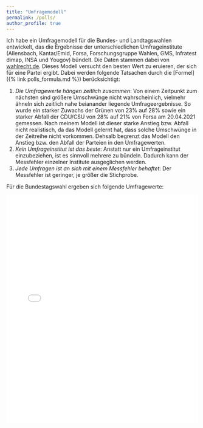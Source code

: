 ```yaml
---
title: "Umfragemodell"
permalink: /polls/
author_profile: true
---
```


Ich habe ein Umfragemodell für die Bundes- und Landtagswahlen entwickelt, das die Ergebnisse der unterschiedlichen Umfrageinstitute (Allensbach, Kantar/Emid, Forsa, Forschungsgruppe Wahlen, GMS, Infratest dimap, INSA und Yougov) bündelt. Die Daten stammen dabei von [wahlrecht.de](https://www.wahlrecht.de). 
Dieses Modell versucht den besten Wert zu eruieren, der sich für eine Partei ergibt. Dabei werden folgende Tatsachen durch die [Formel]({% link polls_formula.md %}) berücksichtigt:
1. *Die Umfragewerte hängen zeitlich zusammen*: Von einem Zeitpunkt zum nächsten sind größere Umschwünge nicht wahrscheinlich, vielmehr ähneln sich zeitlich nahe beianander liegende Umfrageergebnisse. So wurde ein starker Zuwachs der Grünen von 23% auf 28% sowie ein starker Abfall der CDU/CSU von 28% auf 21% von Forsa am 20.04.2021 gemessen. Nach meinem Modell ist dieser starke Anstieg bzw. Abfall nicht realistisch, da das Modell gelernt hat, dass solche Umschwünge in der Zeitreihe nicht vorkommen. Dehsalb begrenzt das Modell den Anstieg bzw. den Abfall der Parteien in den Umfragewerten. 
2. *Kein Umfrageinstitut ist das beste*: Anstatt nur ein Umfrageinstitut einzubeziehen, ist es sinnvoll mehrere zu bündeln. Dadurch kann der Messfehler einzelner Institute ausgeglichen werden.
3. *Jede Umfragen ist an sich mit einem Messfehler behaftet*: Der Messfehler ist geringer, je größer die Stichprobe.   


Für die Bundestagswahl ergeben sich folgende Umfragewerte:


<iframe src="/plots/polls.html" height="600px" width="100%" style="border:none;"></iframe>

